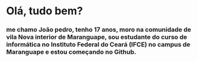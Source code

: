 # Olá, tudo bem?

### me chamo João pedro, tenho 17 anos, moro na comunidade de vila Nova interior de Maranguape, sou estudante do curso de informática no Instituto Federal do Ceará (IFCE) no campus de Maranguape e estou começando no Github.
